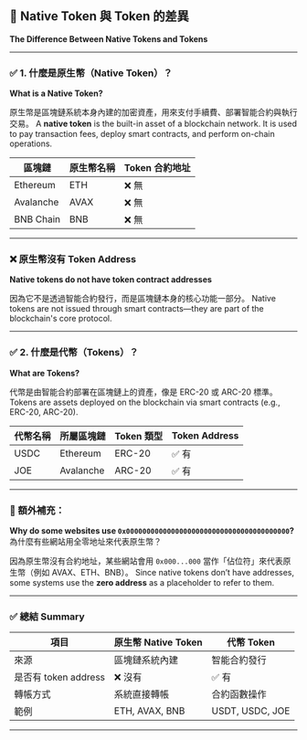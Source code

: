 ## 🔹 Native Token 與 Token 的差異

**The Difference Between Native Tokens and Tokens**

---

### ✅ 1. 什麼是原生幣（Native Token）？

**What is a Native Token?**

原生幣是區塊鏈系統本身內建的加密資產，用來支付手續費、部署智能合約與執行交易。
A **native token** is the built-in asset of a blockchain network. It is used to pay transaction fees, deploy smart contracts, and perform on-chain operations.

| 區塊鏈       | 原生幣名稱 | Token 合約地址 |
| --------- | ----- | ---------- |
| Ethereum  | ETH   | ❌ 無        |
| Avalanche | AVAX  | ❌ 無        |
| BNB Chain | BNB   | ❌ 無        |

---

### ❌ 原生幣沒有 Token Address

**Native tokens do not have token contract addresses**

因為它不是透過智能合約發行，而是區塊鏈本身的核心功能一部分。
Native tokens are not issued through smart contracts—they are part of the blockchain's core protocol.

---

### ✅ 2. 什麼是代幣（Tokens）？

**What are Tokens?**

代幣是由智能合約部署在區塊鏈上的資產，像是 ERC-20 或 ARC-20 標準。
Tokens are assets deployed on the blockchain via smart contracts (e.g., ERC-20, ARC-20).

| 代幣名稱 | 所屬區塊鏈     | Token 類型 | Token Address |
| ---- | --------- | -------- | ------------- |
| USDC | Ethereum  | ERC-20   | ✅ 有           |
| JOE  | Avalanche | ARC-20   | ✅ 有           |

---

### 📌 額外補充：

**Why do some websites use `0x0000000000000000000000000000000000000000`?**
為什麼有些網站用全零地址來代表原生幣？

因為原生幣沒有合約地址，某些網站會用 `0x000...000` 當作「佔位符」來代表原生幣（例如 AVAX、ETH、BNB）。
Since native tokens don’t have addresses, some systems use the **zero address** as a placeholder to refer to them.

---

### ✅ 總結 Summary

| 項目                | 原生幣 Native Token | 代幣 Token        |
| ----------------- | ---------------- | --------------- |
| 來源                | 區塊鏈系統內建          | 智能合約發行          |
| 是否有 token address | ❌ 沒有             | ✅ 有             |
| 轉帳方式              | 系統直接轉帳           | 合約函數操作          |
| 範例                | ETH, AVAX, BNB   | USDT, USDC, JOE |

---




